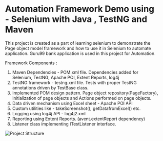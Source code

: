 # Automation Framework Demo using - Selenium with Java , TestNG and Maven 

This project is created as a part of learning selenium to demonstrate the Page object model framework and how to use it in Selenium to automate application.
Guru99 bank application is used in this project for Automation. 

Framework Components : 

1. Maven Dependencies - POM.xml file. Dependencies added for Selenium, TestNG, Apache POI, Extent Reports, log4j 
2. TestNG framework - testng.xml file. Tests with proper TestNG annotations driven by TestBase class.
3. Implemented POM design pattern. Page object repository(PageFactory), Initialization of page objects and Actions performed on page objects.
4. Data driven mechanism using Excel sheet - Apache POI API 
5. Custom utilities like - takeScreenshot(), getDatafromExcel() etc.
6. Logging using log4j API - log4j2.xml
7. Reporting using Extent Reports. (avent.extentReport dependency) 
8. Listener class implementing ITestListener interface. 


![Project Structure](https://user-images.githubusercontent.com/99662873/155987256-3ef08eff-756d-48ea-8232-75c3c9ee0a58.png)

